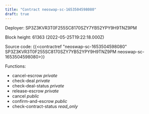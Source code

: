 ```yaml
---
title: "Contract neoswap-sc-1653504598080"
draft: true
---
```

Deployer: SP3Z3KVR3T0F255SC8170SZY7YB52YPY9H9TNZ9PM


 



Block height: 61363 (2022-05-25T19:22:18.000Z)

Source code: {{<contractref "neoswap-sc-1653504598080" SP3Z3KVR3T0F255SC8170SZY7YB52YPY9H9TNZ9PM neoswap-sc-1653504598080>}}

Functions:

* cancel-escrow _private_
* check-deal _private_
* check-deal-status _private_
* release-escrow _private_
* cancel _public_
* confirm-and-escrow _public_
* check-contract-status _read_only_
